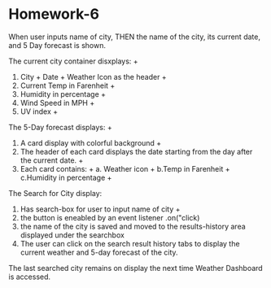 # Homework-6

When user inputs name of city, THEN the name of the city, its current date, and 5 Day forecast is shown.  

The current city container disxplays: +
1. City + Date + Weather Icon as the header +
2.  Current Temp in Farenheit +
3. Humidity in percentage +
4. Wind Speed in MPH + 
5. UV index +

The 5-Day forecast displays: +

1. A card display with colorful background +
2. The header of each card displays the date starting from the day after the current date. +
3. Each card contains: +
    a. Weather icon +
    b.Temp in Farenheit +
    c.Humidity in percentage +

The Search for City display: 

1. Has search-box for user to input name of city +
2. the button is eneabled by an event listener .on("click)
3. the name of the city is saved and moved to the results-history area displayed under the searchbox 
4. The user can click on the search result history tabs to display the current weather and 5-day forecast of the city. 

The last searched city remains on display the next time Weather Dashboard is accessed. 
